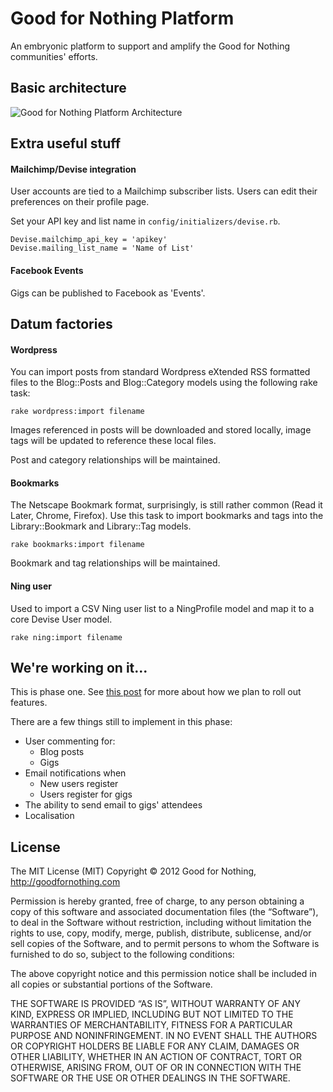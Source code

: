 Good for Nothing Platform
================

An embryonic platform to support and amplify the Good for Nothing communities' efforts.

## Basic architecture

![Good for Nothing Platform Architecture](http://www.goodfornothing.com/uml.png)

## Extra useful stuff

#### Mailchimp/Devise integration

User accounts are tied to a Mailchimp subscriber lists. Users can edit their preferences on their profile page. 

Set your API key and list name in `config/initializers/devise.rb`.

    Devise.mailchimp_api_key = 'apikey'
    Devise.mailing_list_name = 'Name of List'

#### Facebook Events

Gigs can be published to Facebook as 'Events'.

## Datum factories

#### Wordpress

You can import posts from standard Wordpress eXtended RSS formatted files to the Blog::Posts and Blog::Category models using the following rake task:

    rake wordpress:import filename

Images referenced in posts will be downloaded and stored locally, image tags will be updated to reference these local files.

Post and category relationships will be maintained.  

#### Bookmarks 

The Netscape Bookmark format, surprisingly, is still rather common (Read it Later, Chrome, Firefox). Use this task to import bookmarks and tags into the Library::Bookmark and Library::Tag models.

    rake bookmarks:import filename

Bookmark and tag relationships will be maintained.

#### Ning user

Used to import a CSV Ning user list to a NingProfile model and map it to a core Devise User model.

    rake ning:import filename

## We're working on it...

This is phase one. See [this post](http://www.goodfornothing.com) for more about how we plan to roll out features.

There are a few things still to implement in this phase:

 - User commenting for:
   - Blog posts
   - Gigs
 - Email notifications when
   - New users register
   - Users register for gigs
 - The ability to send email to gigs' attendees
 - Localisation

## License

The MIT License (MIT)
Copyright © 2012 Good for Nothing, http://goodfornothing.com

Permission is hereby granted, free of charge, to any person obtaining a copy of this software and associated documentation files (the “Software”), to deal in the Software without restriction, including without limitation the rights to use, copy, modify, merge, publish, distribute, sublicense, and/or sell copies of the Software, and to permit persons to whom the Software is furnished to do so, subject to the following conditions:

The above copyright notice and this permission notice shall be included in all copies or substantial portions of the Software.

THE SOFTWARE IS PROVIDED “AS IS”, WITHOUT WARRANTY OF ANY KIND, EXPRESS OR IMPLIED, INCLUDING BUT NOT LIMITED TO THE WARRANTIES OF MERCHANTABILITY, FITNESS FOR A PARTICULAR PURPOSE AND NONINFRINGEMENT. IN NO EVENT SHALL THE AUTHORS OR COPYRIGHT HOLDERS BE LIABLE FOR ANY CLAIM, DAMAGES OR OTHER LIABILITY, WHETHER IN AN ACTION OF CONTRACT, TORT OR OTHERWISE, ARISING FROM, OUT OF OR IN CONNECTION WITH THE SOFTWARE OR THE USE OR OTHER DEALINGS IN THE SOFTWARE.